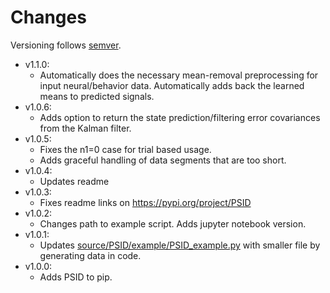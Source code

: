 # Changes 
Versioning follows [semver](https://semver.org/).

- v1.1.0:
  - Automatically does the necessary mean-removal preprocessing for input neural/behavior data. Automatically adds back the learned means to predicted signals. 
- v1.0.6:
  - Adds option to return the state prediction/filtering error covariances from the Kalman filter.
- v1.0.5:
  - Fixes the n1=0 case for trial based usage.
  - Adds graceful handling of data segments that are too short.
- v1.0.4:
  - Updates readme
- v1.0.3:
  - Fixes readme links on https://pypi.org/project/PSID
- v1.0.2:
  - Changes path to example script. Adds jupyter notebook version.
- v1.0.1:
  - Updates [source/PSID/example/PSID_example.py](https://github.com/ShanechiLab/PyPSID/blob/main/source/PSID/example/PSID_example.py) with smaller file by generating data in code.
- v1.0.0:
  - Adds PSID to pip.